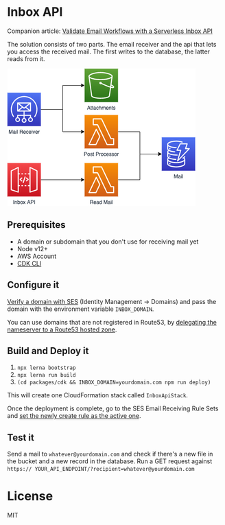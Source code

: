 # Inbox API

Companion article: [Validate Email Workflows with a Serverless Inbox API](https://bahr.dev/2020/09/29/validate-email-workflows/)

The solution consists of two parts. The email receiver and the api that lets you access the received mail. The first writes to the database, the latter reads from it.

![Architecture Overview](https://github.com/bahrmichael/bahrmichael.github.io/raw/master/pictures/2020/tempmail/inbox-api.png)

## Prerequisites

- A domain or subdomain that you don't use for receiving mail yet
- Node v12+
- AWS Account
- [CDK CLI](https://aws.amazon.com/cdk/)

## Configure it

[Verify a domain with SES](https://youtu.be/3o-PcDozNkY) (Identity Management -> Domains) and pass the domain with the environment variable `INBOX_DOMAIN`.

You can use domains that are not registered in Route53, by [delegating the nameserver to a Route53 hosted zone](https://bahr.dev/2020/09/01/multiple-frontends/).

## Build and Deploy it

1. `npx lerna bootstrap`
2. `npx lerna run build`
3. `(cd packages/cdk && INBOX_DOMAIN=yourdomain.com npm run deploy)`

This will create one CloudFormation stack called `InboxApiStack`.

Once the deployment is complete, go to the SES Email Receiving Rule Sets and [set the newly create rule as the active one](https://youtu.be/00_sx_-SFc0).

## Test it

Send a mail to `whatever@yourdomain.com` and check if there's a new file in the bucket and a new record in the database. Run a GET request against `https:// YOUR_API_ENDPOINT/?recipient=whatever@yourdomain.com`

# License

MIT